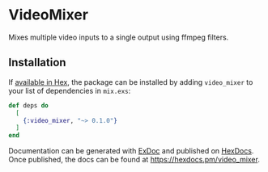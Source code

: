 # VideoMixer

Mixes multiple video inputs to a single output using ffmpeg filters.

## Installation

If [available in Hex](https://hex.pm/docs/publish), the package can be installed
by adding `video_mixer` to your list of dependencies in `mix.exs`:

```elixir
def deps do
  [
    {:video_mixer, "~> 0.1.0"}
  ]
end
```

Documentation can be generated with [ExDoc](https://github.com/elixir-lang/ex_doc)
and published on [HexDocs](https://hexdocs.pm). Once published, the docs can
be found at <https://hexdocs.pm/video_mixer>.

